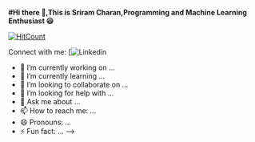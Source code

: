 **#Hi there 👋,This is Sriram Charan,Programming and Machine Learning Enthusiast :smiley:**

[![HitCount](http://hits.dwyl.com/Sri8910/Sri8910.svg)](http://hits.dwyl.com/Sri8910/Sri8910)


Connect with me:
[![Linkedin](https://img.shields.io/endpoint?color=green&label=Linkedin&logo=connect&logoColor=orange&style=for-the-badge&url=https%3A%2F%2Fwww.linkedin.com%2Fin%2Fsriram-c-6ab6b6171%2F)

- 🔭 I’m currently working on ...
- 🌱 I’m currently learning ...
- 👯 I’m looking to collaborate on ...
- 🤔 I’m looking for help with ...
- 💬 Ask me about ...
- 📫 How to reach me: ...
- 😄 Pronouns: ...
- ⚡ Fun fact: ...
-->
